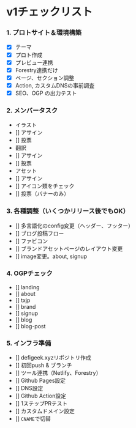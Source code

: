 #  v1チェックリスト


### 1. プロトサイト＆環境構築
- [x] テーマ
- [x] プロト作成
- [x] プレビュー連携
- [x] Forestry連携だけ
- [x] ページ、セクション調整
- [x] Action, カスタムDNSの事前調査
- [x] SEO、OGP の出力テスト

### 2. メンバータスク
- イラスト
- [] アサイン
- [] 投票
- 翻訳
- [] アサイン
- [] 投票
- アセット
- [] アサイン
- [] アイコン類をチェック
- [] 投票（バナーのみ）

###  3. 各種調整（いくつかリリース後でもOK）
- [] 多言語化のconfig変更（ヘッダー、フッター）
- [] ブログ投稿フロー
- [] ファビコン
- [] ブランドアセットページのレイアウト変更
- [] image変更。about, signup

###  4. OGPチェック
- [] landing
- [] about
- [] txjp
- [] brand
- [] signup
- [] blog
- [] blog-post

### 5. インフラ準備
- [] defigeek.xyzリポジトリ作成
- [] 初回push & ブランチ
- [] ツール連携（Netlify、Forestry）
- [] Github Pages設定
- [] DNS設定
- [] Github Action設定
- [] 1ステップPRテスト
- [] カスタムドメイン設定
- [] `CNAME`で切替

